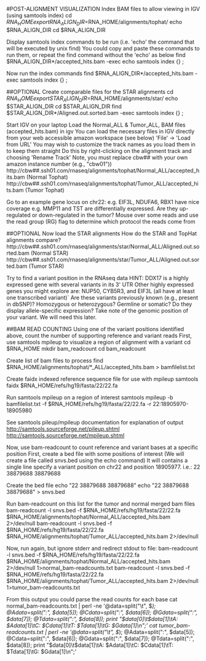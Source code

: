 #POST-ALIGNMENT VISUALIZATION
Index BAM files to allow viewing in IGV (using samtools index)
	cd $RNA_HOME
	export RNA_ALIGN_DIR=$RNA_HOME/alignments/tophat/
	echo $RNA_ALIGN_DIR
	cd $RNA_ALIGN_DIR
	
Display samtools index commands to be run (i.e. 'echo' the command that will be executed by unix find)
You could copy and paste these commands to run them, or repeat the find command without the 'echo' as below
	find $RNA_ALIGN_DIR*/accepted_hits.bam -exec echo samtools index {} \;
	        
Now run the index commands
	find $RNA_ALIGN_DIR*/accepted_hits.bam -exec samtools index {} \;
	
##OPTIONAL
Create comparable files for the STAR alignments
	cd $RNA_HOME
	export STAR_ALIGN_DIR=$RNA_HOME/alignments/star/
	echo $STAR_ALIGN_DIR
	cd $STAR_ALIGN_DIR
	find $STAR_ALIGN_DIR*/Aligned.out.sorted.bam -exec samtools index {} \;
	
Start IGV on your laptop
Load the Normal_ALL & Tumor_ALL, BAM files (accepted_hits.bam) in igv
You can load the necessary files in IGV directly from your web accessible amazon workspace (see below)
'File' -> 'Load from URL'
You may wish to customize the track names as you load them in to keep them straight
Do this by right-clicking on the alignment track and choosing 'Rename Track'
Note, you must replace cbw## with your own amazon instance number (e.g., "cbw01"))
http://cbw##.ssh01.com/rnaseq/alignments/tophat/Normal_ALL/accepted_hits.bam (Normal Tophat)
http://cbw##.ssh01.com/rnaseq/alignments/tophat/Tumor_ALL/accepted_hits.bam (Tumor Tophat)

Go to an example gene locus on chr22:
 e.g. EIF3L, NDUFA6, RBX1 have nice coverage
 e.g. MMP11 and TST are differentially expressed. Are they up-regulated or down-regulated in the tumor?
 Mouse over some reads and use the read group (RG) flag to determine which protocol the reads come from
	
##OPTIONAL
Now load the STAR alignments
How do the STAR and TopHat alignments compare?
 http://cbw##.ssh01.com/rnaseq/alignments/star/Normal_ALL/Aligned.out.sorted.bam (Normal STAR)
 http://cbw##.ssh01.com/rnaseq/alignments/star/Tumor_ALL/Aligned.out.sorted.bam (Tumor STAR)
	
Try to find a variant position in the RNAseq data
HINT: DDX17 is a highly expressed gene with several variants in its 3' UTR
Other highly expressed genes you might explore are: NUP50, CYB5R3, and EIF3L (all have at least one transcribed variant)`
Are these variants previously known (e.g., present in dbSNP)?
Homozygous or heterozygous?
Germline or somatic?
Do they display allele-specific expression?
Take note of the genomic position of your variant. We will need this later.
	
##BAM READ COUNTING
Using one of the variant positions identified above, count the number of supporting reference and variant reads
First, use samtools mpileup to visualize a region of alignment with a variant
	cd $RNA_HOME
	mkdir bam_readcount
	cd bam_readcount
	
Create list of bam files to process
	find $RNA_HOME/alignments/tophat/*_ALL/accepted_hits.bam > bamfilelist.txt
	
Create faidx indexed reference sequence file for use with mpileup
	samtools faidx $RNA_HOME/refs/hg19/fasta/22/22.fa
	
Run samtools mpileup on a region of interest
	samtools mpileup -b bamfilelist.txt -f $RNA_HOME/refs/hg19/fasta/22/22.fa -r 22:18905970-18905980
	
See samtools pileup/mpileup documentation for explanation of output
 http://samtools.sourceforge.net/pileup.shtml
 http://samtools.sourceforge.net/mpileup.shtml
	
Now, use bam-readcount to count reference and variant bases at a specific position
First, create a bed file with some positions of interest (We will create a file called snvs.bed using the echo command)
It will contains a single line specify a variant position on chr22 and position 18905977.  i.e.:
22	38879688	38879688
	
Create the bed file
	echo "22 38879688 38879688"
	echo "22 38879688 38879688" > snvs.bed
	
Run bam-readcount on this list for the tumor and normal merged bam files
	bam-readcount -l snvs.bed -f $RNA_HOME/refs/hg19/fasta/22/22.fa $RNA_HOME/alignments/tophat/Normal_ALL/accepted_hits.bam 2>/dev/null
	bam-readcount -l snvs.bed -f $RNA_HOME/refs/hg19/fasta/22/22.fa $RNA_HOME/alignments/tophat/Tumor_ALL/accepted_hits.bam 2>/dev/null
	
Now, run again, but ignore stderr and redirect stdout to file:
	bam-readcount -l snvs.bed -f $RNA_HOME/refs/hg19/fasta/22/22.fa $RNA_HOME/alignments/tophat/Normal_ALL/accepted_hits.bam 2>/dev/null 1>normal_bam-readcounts.txt
	bam-readcount -l snvs.bed -f $RNA_HOME/refs/hg19/fasta/22/22.fa $RNA_HOME/alignments/tophat/Tumor_ALL/accepted_hits.bam 2>/dev/null 1>tumor_bam-readcounts.txt
	
From this output you could parse the read counts for each base
	cat normal_bam-readcounts.txt | perl -ne '@data=split("\t", $_); @Adata=split(":", $data[5]); @Cdata=split(":", $data[6]); @Gdata=split(":", $data[7]); @Tdata=split(":", $data[8]); print "$data[0]\t$data[1]\tA: $Adata[1]\tC: $Cdata[1]\tT: $Tdata[1]\tG: $Gdata[1]\n";'
	cat tumor_bam-readcounts.txt | perl -ne '@data=split("\t", $_); @Adata=split(":", $data[5]); @Cdata=split(":", $data[6]); @Gdata=split(":", $data[7]); @Tdata=split(":", $data[8]); print "$data[0]\t$data[1]\tA: $Adata[1]\tC: $Cdata[1]\tT: $Tdata[1]\tG: $Gdata[1]\n";'

